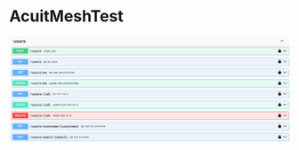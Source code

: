 # AcuitMeshTest

![user routes](https://github.com/Petchanop/AcuitMeshTest/blob/master/image/users_routes.png)
